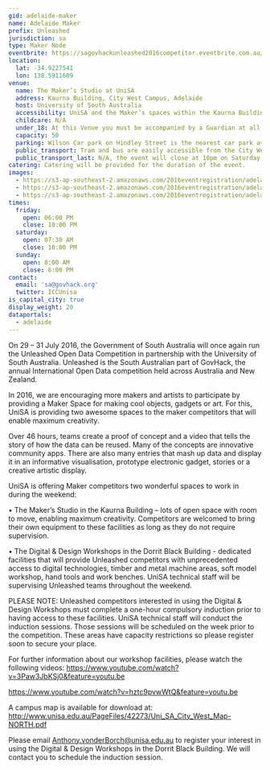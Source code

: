 ```yaml
---
gid: adelaide-maker
name: Adelaide Maker
prefix: Unleashed 
jurisdiction: sa
type: Maker Node
eventbrite: https://sagovhackunleashed2016competitor.eventbrite.com.au/
location:
  lat: -34.9227541
  lon: 138.5911609
venue:
  name: The Maker’s Studio at UniSA
  address: Kaurna Building, City West Campus, Adelaide
  host: University of South Australia
  accessibility: UniSA and the Maker’s spaces within the Kaurna Building and Dorrit Black Building are fully equipped with disabled access and disabled toilets.
  childcare: N/A
  under_18: At this Venue you must be accompanied by a Guardian at all times.
  capacity: 50
  parking: Wilson Car park on Hindley Street is the nearest car park available, please find map of the City West campus by clicking here (http://www.unisa.edu.au/Campus-Facilities/Maps-Tours/City-West-campus/City-West-campus-map/).
  public_transport: Tram and bus are easily accessible from the City West Campus, which is also a short walk from King William Road with plenty of routes accessible from there.
  public_transport_last: N/A, the event will close at 10pm on Saturday. Buses and tram are still in operation at this time.
catering: Catering will be provided for the duration of the event.
images:
  - https://s3-ap-southeast-2.amazonaws.com/2016eventregistration/adelaide/ICC_021115_010.jpg
  - https://s3-ap-southeast-2.amazonaws.com/2016eventregistration/adelaide/ICC_021115_024.jpg
  - https://s3-ap-southeast-2.amazonaws.com/2016eventregistration/adelaide/ICCeventByCathLeo-147.jpg
times:
  friday:
    open: 06:00 PM
    close: 10:00 PM
  saturday:
    open: 07:30 AM
    close: 10:00 PM
  sunday:
    open: 8:00 AM
    close: 6:00 PM
contact:
  email: 'sa@govhack.org'
  twitter: ICCUnisa
is_capital_city: true
display_weight: 20
dataportals:
  - adelaide
---
```


On 29 – 31 July 2016, the Government of South Australia will once again run the Unleashed Open Data Competition in partnership with the University of South Australia. Unleashed is the South Australian part of GovHack, the annual International Open Data competition held across Australia and New Zealand.

In 2016, we are encouraging more makers and artists to participate by providing a Maker Space for making cool objects, gadgets or art. For this, UniSA is providing two awesome spaces to the maker competitors that will enable maximum creativity.

Over 46 hours, teams create a proof of concept and a video that tells the story of how the data can be reused. Many of the concepts are innovative community apps. There are also many entries that mash up data and display it in an informative visualisation, prototype electronic gadget, stories or a creative artistic display.

UniSA is offering Maker competitors two wonderful spaces to work in during the weekend:

• The Maker’s Studio in the Kaurna Building – lots of open space with room to move, enabling maximum creativity. Competitors are welcomed to bring their own equipment to these facilities as long as they do not require supervision.

• The Digital & Design Workshops in the Dorrit Black Building - dedicated facilities that will provide Unleashed competitors with unprecedented access to digital technologies, timber and metal machine areas, soft model workshop, hand tools and work benches.
UniSA technical staff will be supervising Unleashed teams throughout the weekend.

PLEASE NOTE: Unleashed competitors interested in using the Digital & Design Workshops must complete a one-hour compulsory induction prior to having access to these facilities. UniSA technical staff will conduct the induction sessions. Those sessions will be scheduled on the week prior to the competition. These areas have capacity restrictions so please register soon to secure your place.

For further information about our workshop facilities, please watch the following videos:
https://www.youtube.com/watch?v=3Paw3JbKSj0&feature=youtu.be 

https://www.youtube.com/watch?v=hztc9pvwWtQ&feature=youtu.be 

A campus map is available for download at: http://www.unisa.edu.au/PageFiles/42273/Uni_SA_City_West_Map-NORTH.pdf 

Please email Anthony.vonderBorch@unisa.edu.au to register your interest in using the Digital & Design Workshops in the Dorrit Black Building. We will contact you to schedule the induction session.

